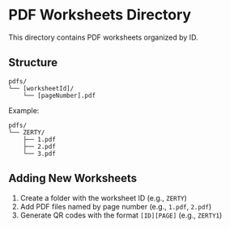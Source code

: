 
# PDF Worksheets Directory

This directory contains PDF worksheets organized by ID.

## Structure

```
pdfs/
└── [worksheetId]/
    └── [pageNumber].pdf
```

Example:
```
pdfs/
└── ZERTY/
    ├── 1.pdf
    ├── 2.pdf
    └── 3.pdf
```

## Adding New Worksheets

1. Create a folder with the worksheet ID (e.g., `ZERTY`)
2. Add PDF files named by page number (e.g., `1.pdf`, `2.pdf`)
3. Generate QR codes with the format `[ID][PAGE]` (e.g., `ZERTY1`)

